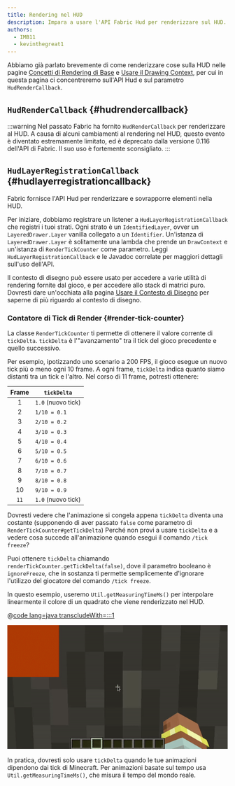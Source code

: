 ```yaml
---
title: Rendering nel HUD
description: Impara a usare l'API Fabric Hud per renderizzare sul HUD.
authors:
  - IMB11
  - kevinthegreat1
---
```


Abbiamo già parlato brevemente di come renderizzare cose sulla HUD nelle pagine [Concetti di Rendering di Base](./basic-concepts) e [Usare il Drawing Context](./draw-context), per cui in questa pagina ci concentreremo sull'API Hud e sul parametro `HudRenderCallback`.

## `HudRenderCallback` {#hudrendercallback}

:::warning
Nel passato Fabric ha fornito `HudRenderCallback` per renderizzare al HUD. A causa di alcuni cambiamenti al rendering nel HUD, questo evento è diventato estremamente limitato, ed è deprecato dalla versione 0.116 dell'API di Fabric. Il suo uso è fortemente sconsigliato.
:::

## `HudLayerRegistrationCallback` {#hudlayerregistrationcallback}

Fabric fornisce l'API Hud per renderizzare e sovrapporre elementi nella HUD.

Per iniziare, dobbiamo registrare un listener a `HudLayerRegistrationCallback` che registri i tuoi strati. Ogni strato è un `IdentifiedLayer`, ovver un `LayeredDrawer.Layer` vanilla collegato a un `Identifier`. Un'istanza di `LayeredDrawer.Layer` è solitamente una lambda che prende un `DrawContext` e un'istanza di `RenderTickCounter` come parametro. Leggi `HudLayerRegistrationCallback` e le Javadoc correlate per maggiori dettagli sull'uso dell'API.

Il contesto di disegno può essere usato per accedere a varie utilità di rendering fornite dal gioco, e per accedere allo stack di matrici puro. Dovresti dare un'occhiata alla pagina [Usare il Contesto di Disegno](./draw-context) per saperne di più riguardo al contesto di disegno.

### Contatore di Tick di Render {#render-tick-counter}

La classe `RenderTickCounter` ti permette di ottenere il valore corrente di `tickDelta`. `tickDelta` è l'"avanzamento" tra il tick del gioco precedente e quello successivo.

Per esempio, ipotizzando uno scenario a 200 FPS, il gioco esegue un nuovo tick più o meno ogni 10 frame. A ogni frame, `tickDelta` indica quanto siamo distanti tra un tick e l'altro. Nel corso di 11 frame, potresti ottenere:

| Frame | `tickDelta`                           |
| :---: | ------------------------------------- |
|   1   | `1.0` (nuovo tick) |
|   2   | `1/10 = 0.1`                          |
|   3   | `2/10 = 0.2`                          |
|   4   | `3/10 = 0.3`                          |
|   5   | `4/10 = 0.4`                          |
|   6   | `5/10 = 0.5`                          |
|   7   | `6/10 = 0.6`                          |
|   8   | `7/10 = 0.7`                          |
|   9   | `8/10 = 0.8`                          |
|   10  | `9/10 = 0.9`                          |
|  `11` | `1.0` (nuovo tick) |

Dovresti vedere che l'animazione si congela appena `tickDelta` diventa una costante (supponendo di aver passato `false` come parametro di `RenderTickCounter#getTickDelta`) Perché non provi a usare `tickDelta` e a vedere cosa succede all'animazione quando esegui il comando `/tick freeze`?

Puoi ottenere `tickDelta` chiamando `renderTickCounter.getTickDelta(false)`, dove il parametro booleano è `ignoreFreeze`, che in sostanza ti permette semplicemente d'ignorare l'utilizzo del giocatore del comando `/tick freeze`.

In questo esempio, useremo `Util.getMeasuringTimeMs()` per interpolare linearmente il colore di un quadrato che viene renderizzato nel HUD.

@[code lang=java transcludeWith=:::1](@/reference/latest/src/client/java/com/example/docs/rendering/HudRenderingEntrypoint.java)

![Interpolare un colore nel tempo](/assets/develop/rendering/hud-rendering-deltatick.webp)

In pratica, dovresti solo usare `tickDelta` quando le tue animazioni dipendono dai tick di Minecraft. Per animazioni basate sul tempo usa `Util.getMeasuringTimeMs()`, che misura il tempo del mondo reale.
